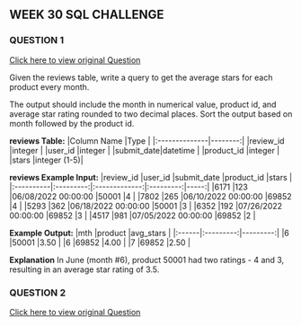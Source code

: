 ## WEEK 30 SQL CHALLENGE

### QUESTION 1
[Click here to view original Question](https://buff.ly/3yg5r4t)

Given the reviews table, write a query to get the average stars for each product every month.

The output should include the month in numerical value, product id, and average star rating rounded to two decimal places. Sort the output based on month followed by the product id.

**reviews Table:**
|Column Name	|Type     |
|:--------------|--------:|
|review_id	|integer      |
|user_id	|integer      |
|submit_date|datetime     |
|product_id	|integer      |
|stars	    |integer (1-5)|


**reviews Example Input:**
|review_id	|user_id	|submit_date	|product_id	|stars |
|:----------|:---------:|:-------------:|:---------:|-----:|
|6171	|123	|06/08/2022 00:00:00	|50001	|4 |
|7802	|265	|06/10/2022 00:00:00	|69852	|4 |
|5293	|362	|06/18/2022 00:00:00	|50001	|3 |
|6352	|192	|07/26/2022 00:00:00	|69852	|3 |
|4517	|981	|07/05/2022 00:00:00	|69852	|2 |


**Example Output:**
|mth	|product	|avg_stars |
|:------|:---------:|---------:|
|6	|50001	|3.50 |
|6	|69852	|4.00 |
|7	|69852	|2.50 |

**Explanation**
In June (month #6), product 50001 had two ratings - 4 and 3, resulting in an average star rating of 3.5.


### QUESTION 2
[Click here to view original Question](https://buff.ly/3yg5r4t)